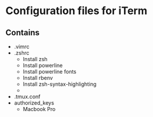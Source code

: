 # Configuration files for iTerm

## Contains
- .vimrc
- .zshrc
    - Install zsh
    - Install powerline
    - Install powerline fonts
    - Install rbenv
    - Install zsh-syntax-highlighting
    -
- .tmux.conf
- authorized_keys
    - Macbook Pro

